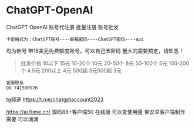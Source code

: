 # ChatGPT-OpenAI
ChatGPT OpenAI 账号代注册 批量注册 账号批发
```
卡密格式为：ChatGPT账号----邮箱密码----ChatGPT密码----api 
```
均为新号 带18美元免费额度账号，可以自己改密码
量大的需要预定，请知悉！

> 批发价格
10以下 15元
10-20个 10元
20-50个 8元
50-100个  5元
100-200个 4.5元
200以上 4元
500起 3元500起 3元

```
客服联系
QQ 741500926
```

tg频道 https://t.me/chatgptaccount2023

https://ai.fiime.cn/
源码88+客户端50
在线版 可以查使用量 带安卓客户端制作
需要 可以滴滴


